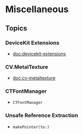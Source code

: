 # Miscellaneous

## Topics

### DeviceKit Extensions

- <doc:devicekit-extensions>

### CV.MetalTexture

- <doc:cv-metaltexture>

### CTFontManager

- ``CTFontManager``

### Unsafe Reference Extraction

- ``makePointer(to:)``
